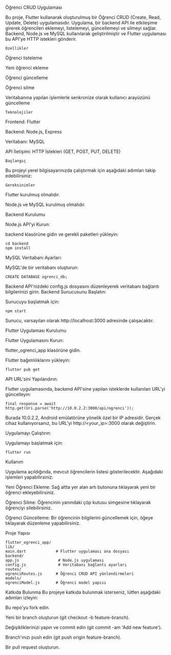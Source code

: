 Öğrenci CRUD Uygulaması


Bu proje, Flutter kullanarak oluşturulmuş bir Öğrenci CRUD (Create, Read, Update, Delete) uygulamasıdır. Uygulama, bir backend API ile etkileşime girerek öğrencileri eklemeyi, listelemeyi, güncellemeyi ve silmeyi sağlar. Backend, Node.js ve MySQL kullanılarak geliştirilmiştir ve Flutter uygulaması bu API'ye HTTP istekleri gönderir.

    Özellikler
Öğrenci listeleme

Yeni öğrenci ekleme

Öğrenci güncelleme

Öğrenci silme

Veritabanına yapılan işlemlerle senkronize olarak kullanıcı arayüzünü güncelleme

    Teknolojiler
Frontend: Flutter

Backend: Node.js, Express

Veritabanı: MySQL

API İletişimi: HTTP İstekleri (GET, POST, PUT, DELETE)

    Başlangıç

Bu projeyi yerel bilgisayarınızda çalıştırmak için aşağıdaki adımları takip edebilirsiniz:

    Gereksinimler
Flutter kurulmuş olmalıdır.

Node.js ve MySQL kurulmuş olmalıdır.

Backend Kurulumu

Node.js API'yi Kurun:

backend klasörüne gidin ve gerekli paketleri yükleyin:


    cd backend
    npm install

MySQL Veritabanı Ayarları:

MySQL'de bir veritabanı oluşturun:

    CREATE DATABASE ogrenci_db;

Backend API'nizdeki config.js dosyasını düzenleyerek veritabanı bağlantı bilgilerinizi girin.
Backend Sunucusunu Başlatın:

Sunucuyu başlatmak için:

    npm start
Sunucu, varsayılan olarak http://localhost:3000 adresinde çalışacaktır.

Flutter Uygulaması Kurulumu

Flutter Uygulamasını Kurun:

flutter_ogrenci_app klasörüne gidin.

Flutter bağımlılıklarını yükleyin:

    flutter pub get
API URL'sini Yapılandırın:

Flutter uygulamasında, backend API'sine yapılan isteklerde kullanılan URL'yi güncelleyin:

    final response = await http.get(Uri.parse('http://10.0.2.2:3000/api/ogrenci'));

Burada 10.0.2.2, Android emülatörüne yönelik özel bir IP adresidir. Gerçek cihaz kullanıyorsanız, bu URL'yi http://<your_ip>:3000 olarak değiştirin.


Uygulamayı Çalıştırın:

Uygulamayı başlatmak için:

    flutter run


Kullanım

Uygulama açıldığında, mevcut öğrencilerin listesi gösterilecektir. Aşağıdaki işlemleri yapabilirsiniz:

Yeni Öğrenci Ekleme: Sağ altta yer alan artı butonuna tıklayarak yeni bir öğrenci ekleyebilirsiniz.

Öğrenci Silme: Öğrencinin yanındaki çöp kutusu simgesine tıklayarak öğrenciyi silebilirsiniz.

Öğrenci Güncelleme: Bir öğrencinin bilgilerini güncellemek için, öğeye tıklayarak düzenleme yapabilirsiniz.


Proje Yapısı

    flutter_ogrenci_app/
    lib/
    main.dart             # Flutter uygulaması ana dosyası
    backend/
    app.js                 # Node.js uygulaması
    config.js              # Veritabanı bağlantı ayarları
    routes/
    ogrenciRoutes.js      # Öğrenci CRUD API yönlendirmeleri
    models/
    ogrenciModel.js       # Öğrenci model yapısı


Katkıda Bulunma
Bu projeye katkıda bulunmak isterseniz, lütfen aşağıdaki adımları izleyin:

Bu repo'yu fork edin.

Yeni bir branch oluşturun (git checkout -b feature-branch).

Değişikliklerinizi yapın ve commit edin (git commit -am 'Add new feature').

Branch'ınızı push edin (git push origin feature-branch).

Bir pull request oluşturun.
